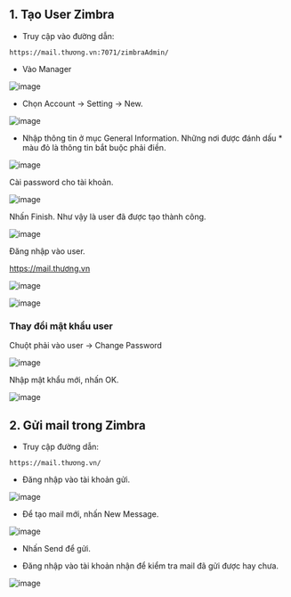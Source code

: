 ## 1. Tạo User Zimbra

- Truy cập vào đường dẫn:

```
https://mail.thương.vn:7071/zimbraAdmin/
```

- Vào Manager

![image](https://user-images.githubusercontent.com/111716161/193189376-3279d608-7d34-4ed1-a609-2eb7baf1f855.png)

- Chọn Account -> Setting -> New.

![image](https://user-images.githubusercontent.com/111716161/193189807-fdb004a5-97e4-4e5e-90a7-3f6117578df0.png)

- Nhập thông tin ở mục General Information. Những nơi được đánh dấu * màu đỏ là thông tin bắt buộc phải điền. 

![image](https://user-images.githubusercontent.com/111716161/193190018-5bcf0f76-3f93-4131-a89b-4c46e36f8564.png)

Cài password cho tài khoản.

![image](https://user-images.githubusercontent.com/111716161/193190352-61d8a5e9-28f1-4a13-b813-d62340293a44.png)

Nhấn Finish. Như vậy là user đã được tạo thành công.

![image](https://user-images.githubusercontent.com/111716161/193190400-1b9803e6-5cd0-4896-bb1c-fb8560063ab7.png)

Đăng nhập vào user.

https://mail.thương.vn

![image](https://user-images.githubusercontent.com/111716161/193190712-785577c2-b23f-48b3-8a52-f4dc7bb4dba8.png)

![image](https://user-images.githubusercontent.com/111716161/193190895-a20d3bc4-09f6-4ba3-bd4a-8959040f354f.png)

### Thay đổi mật khẩu user

Chuột phải vào user -> Change Password

![image](https://user-images.githubusercontent.com/111716161/193193028-ade7795c-81b1-4bce-9f86-b53731e2d010.png)

Nhập mật khẩu mới, nhấn OK.

![image](https://user-images.githubusercontent.com/111716161/193193067-4afe424e-6bbb-4743-bdbe-f661c49392c0.png)

## 2. Gửi mail trong Zimbra

- Truy cập đường dẫn: 

```
https://mail.thương.vn/
```

- Đăng nhập vào tài khoản gửi.

![image](https://user-images.githubusercontent.com/111716161/193193657-8c4d133e-8d8d-4c9c-916f-089520338467.png)

- Để tạo mail mới, nhấn New Message.

![image](https://user-images.githubusercontent.com/111716161/193216826-f6861e17-813f-4969-81cb-c2d78fed03cd.png)

- Nhấn Send để gửi. 

- Đăng nhập vào tài khoản nhận để kiểm tra mail đã gửi được hay chưa. 

![image](https://user-images.githubusercontent.com/111716161/193216941-b2b35369-823d-40b2-a7c4-2f24fd9d3d82.png)


